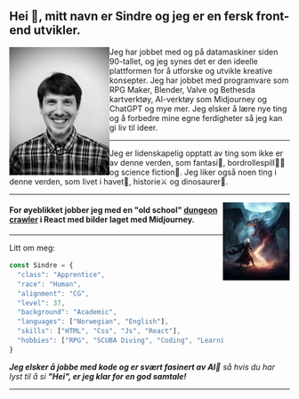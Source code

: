 <h2>Hei 👋, mitt navn er Sindre og jeg er en fersk front-end utvikler. </h2>

<img align='left' src="PXL_20230512_120753627.PORTRAIT.ORIGINAL~3.jpg" width="180" height="230">

Jeg har jobbet med og på datamaskiner siden 90-tallet, og jeg synes det er den ideelle plattformen for å utforske og utvikle kreative konsepter. Jeg har jobbet med programvare som RPG Maker, Blender, Valve og Bethesda kartverktøy, AI-verktøy som Midjourney og ChatGPT og mye mer. Jeg elsker å lære nye ting og å forbedre mine egne ferdigheter så jeg kan gi liv til ideer. 
<hr>
Jeg er lidenskapelig opptatt av ting som ikke er av denne verden, som fantasi🐉, bordrollespill🧙‍♂️ og science fiction👾. Jeg liker også noen ting i denne verden, som livet i havet🦀, historie⚔ og dinosaurer🦖.
<hr>
<img align='right' src="tritoc_fantasy_artwork.png" width="120" height="140">
<h4>For øyeblikket jobber jeg med en "old school" <span><a href="https://github.com/sindrekodehode/RPGproject">dungeon crawler</a></span> i React med bilder laget med Midjourney.</h4> 
<hr>
<p>Litt om meg:</p>

```javascript
const Sindre = {
  "class": "Apprentice",
  "race": "Human",
  "alignment": "CG",
  "level": 37,
  "background": "Academic",
  "languages": ["Norwegian", "English"],
  "skills": ["HTML", "Css", "Js", "React"],
  "hobbies": ["RPG", "SCUBA Diving", "Coding", "Learning"]
}
```

<em><b>Jeg elsker å jobbe med kode og er svært fasinert av AI🤖</b> så hvis du har lyst til å si <b>"Hei", er jeg klar for en god samtale!</b></em>

---
